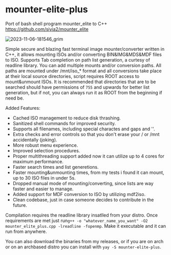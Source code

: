 # mounter-elite-plus
Port of bash shell program mounter_elite to C++ 
https://github.com/siyia2/mounter_elite


![2023-11-06-181546_grim](https://github.com/siyia2/mounter-elite-plus/assets/46220960/1d735ed0-5a62-43de-bea5-42b556a8ca41)




Simple secure and blazing fast terminal image mounter/converter written in C++, it allows mounting ISOs and/or converting BIN&IMG&MDS&MDF files to ISO. Supports Tab completion on path list generation, a curtesy of readline library. 
You can add multiple mounts and/or conversion paths. All paths are mounted under /mnt/iso_* format and all conversions take place at their local source directories, script requires ROOT access to mount&unmount ISOs. 
It is recommended that directories that are to be searched should have permissions of `755` and upwards for better list generation, but if not, you can always run it as ROOT from the beginning if need be.

Added Features:
* Cached ISO management to reduce disk thrashing.
* Sanitized shell commands for improved security.
* Supports all filenames, including special charactes and gaps and ''.
* Extra checks and error controls so that you don't erase your / or /mnt accidentally (joking).
* More robust menu experience.
* Improved selection procedures.
* Proper multithreading support added now it can utilize up to 4 cores for maximum performance.
* Faster search times and list generetions.
* Faster mounting&unmounting times, from my tests i found it can mount, up to 30 ISO files in under 5s.
* Dropped manual mode of mounting/converting, since lists are way faster and easier to manage.
* Added support for MDF conversion to ISO by utilizing mdf2iso.
* Clean codebase, just in case someone decides to contribute in the future.

Compilation requires the readline library insatlled from your distro. 
Once requirements are met just run`g++ -o "whatever_name_you_want" -O2 mounter_elite_plus.cpp -lreadline -fopenmp`.
Make it executable and it can run from anywhere.

You can also download the binaries from my releases, or if you are on arch or on an archbased distro you can install with `yay -S mounter-elite-plus`.
